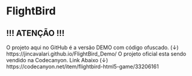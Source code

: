 # FlightBird
<h2> !!! ATENÇÃO !!!</h2>
O projeto aqui no GitHub é a versão DEMO com código ofuscado. (↓)
https://jincavalari.github.io/FlightBird_Demo/
O projeto oficial esta sendo vendido na Codecanyon. Link Abaixo (↓)
https://codecanyon.net/item/flightbird-html5-game/33206161
